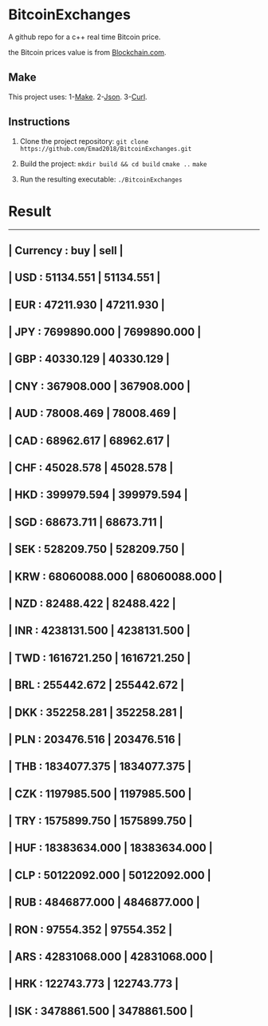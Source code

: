 # BitcoinExchanges

A github repo for a c++ real time Bitcoin price.

the Bitcoin prices value is from  [Blockchain.com](https://blockchain.info/ticker).

## Make
This project uses:
1-[Make](https://www.gnu.org/software/make/).
2-[Json](https://github.com/nlohmann/json).
3-[Curl](https://curl.se).

## Instructions

1. Clone the project repository: `git clone https://github.com/Emad2018/BitcoinExchanges.git`

2. Build the project:
`mkdir build && cd build`
`cmake ..`
`make`
3. Run the resulting executable: `./BitcoinExchanges`

# Result

---------------------------- ----------------------------
| Currency :         buy          |         sell        |
---------------------------------------------------------
|   USD    :      51134.551       |      51134.551      |
---------------------------------------------------------
|   EUR    :      47211.930       |      47211.930      |
---------------------------------------------------------
|   JPY    :     7699890.000      |     7699890.000     |
---------------------------------------------------------
|   GBP    :      40330.129       |      40330.129      |
---------------------------------------------------------
|   CNY    :      367908.000      |      367908.000     |
---------------------------------------------------------
|   AUD    :      78008.469       |      78008.469      |
---------------------------------------------------------
|   CAD    :      68962.617       |      68962.617      |
---------------------------------------------------------
|   CHF    :      45028.578       |      45028.578      |
---------------------------------------------------------
|   HKD    :      399979.594      |      399979.594     |
---------------------------------------------------------
|   SGD    :      68673.711       |      68673.711      |
---------------------------------------------------------
|   SEK    :      528209.750      |      528209.750     |
---------------------------------------------------------
|   KRW    :     68060088.000     |     68060088.000    |
---------------------------------------------------------
|   NZD    :      82488.422       |      82488.422      |
---------------------------------------------------------
|   INR    :     4238131.500      |     4238131.500     |
---------------------------------------------------------
|   TWD    :     1616721.250      |     1616721.250     |
---------------------------------------------------------
|   BRL    :      255442.672      |      255442.672     |
---------------------------------------------------------
|   DKK    :      352258.281      |      352258.281     |
---------------------------------------------------------
|   PLN    :      203476.516      |      203476.516     |
---------------------------------------------------------
|   THB    :     1834077.375      |     1834077.375     |
---------------------------------------------------------
|   CZK    :     1197985.500      |     1197985.500     |
---------------------------------------------------------
|   TRY    :     1575899.750      |     1575899.750     |
---------------------------------------------------------
|   HUF    :     18383634.000     |     18383634.000    |
---------------------------------------------------------
|   CLP    :     50122092.000     |     50122092.000    |
---------------------------------------------------------
|   RUB    :     4846877.000      |     4846877.000     |
---------------------------------------------------------
|   RON    :      97554.352       |      97554.352      |
---------------------------------------------------------
|   ARS    :     42831068.000     |     42831068.000    |
---------------------------------------------------------
|   HRK    :      122743.773      |      122743.773     |
---------------------------------------------------------
|   ISK    :     3478861.500      |     3478861.500     |
---------------------------------------------------------
